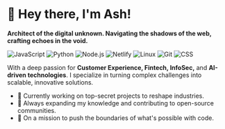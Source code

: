 # 👋 Hey there, I'm Ash!
**Architect of the digital unknown. Navigating the shadows of the web, crafting echoes in the void.**

![JavaScript](https://img.shields.io/badge/Code-JavaScript-informational?style=flat&logo=javascript&color=F7DF1E)
![Python](https://img.shields.io/badge/Code-Python-informational?style=flat&logo=python&color=3776AB)
![Node.js](https://img.shields.io/badge/Code-Node.js-informational?style=flat&logo=node.js&color=5FA04E)
![Netlify](https://img.shields.io/badge/Deployment-Netlify-informational?style=flat&logo=netlify&color=00C7B7)
![Linux](https://img.shields.io/badge/System-Linux-informational?style=flat&logo=linux&color=FCC624)
![Git](https://img.shields.io/badge/VCS-Git-informational?style=flat&logo=git&color=F05032)
![CSS](https://img.shields.io/badge/Code-CSS-informational?style=flat&logo=css&color=1572B6)

With a deep passion for **Customer Experience, Fintech, InfoSec,** and **AI-driven technologies**. I specialize in turning complex challenges into scalable, innovative solutions.

- 🔭 Currently working on top-secret projects to reshape industries.
- 🌱 Always expanding my knowledge and contributing to open-source communities.
- 🚀 On a mission to push the boundaries of what's possible with code.


